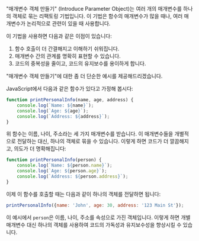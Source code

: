 "매개변수 객체 만들기" (Introduce Parameter Object)는 여러 개의 매개변수를 하나의 객체로 묶는 리팩토링 기법입니다. 이 기법은 함수의 매개변수가 많을 때나, 여러 매개변수가 논리적으로 관련이 있을 때 사용합니다.

이 기법을 사용하면 다음과 같은 이점이 있습니다:

1. 함수 호출이 더 간결해지고 이해하기 쉬워집니다.
2. 매개변수 간의 관계를 명확히 표현할 수 있습니다.
3. 코드의 중복성을 줄이고, 코드의 유지보수를 용이하게 합니다.

"매개변수 객체 만들기"에 대한 좀 더 단순한 예시를 제공해드리겠습니다.

JavaScript에서 다음과 같은 함수가 있다고 가정해 봅시다:

```js
function printPersonalInfo(name, age, address) {
    console.log(`Name: ${name}`);
    console.log(`Age: ${age}`);
    console.log(`Address: ${address}`);
}
```

위 함수는 이름, 나이, 주소라는 세 가지 매개변수를 받습니다. 이 매개변수들을 개별적으로 전달하는 대신, 하나의 객체로 묶을 수 있습니다. 이렇게 하면 코드가 더 깔끔해지고, 의도가 더 명확해집니다:

```js
function printPersonalInfo(person) {
    console.log(`Name: ${person.name}`);
    console.log(`Age: ${person.age}`);
    console.log(`Address: ${person.address}`);
}
```

이제 이 함수를 호출할 때는 다음과 같이 하나의 객체를 전달하면 됩니다:

```js
printPersonalInfo({name: 'John', age: 30, address: '123 Main St'});
```

이 예시에서 `person`은 이름, 나이, 주소를 속성으로 가진 객체입니다. 이렇게 하면 개별 매개변수 대신 하나의 객체를 사용하여 코드의 가독성과 유지보수성을 향상시킬 수 있습니다.